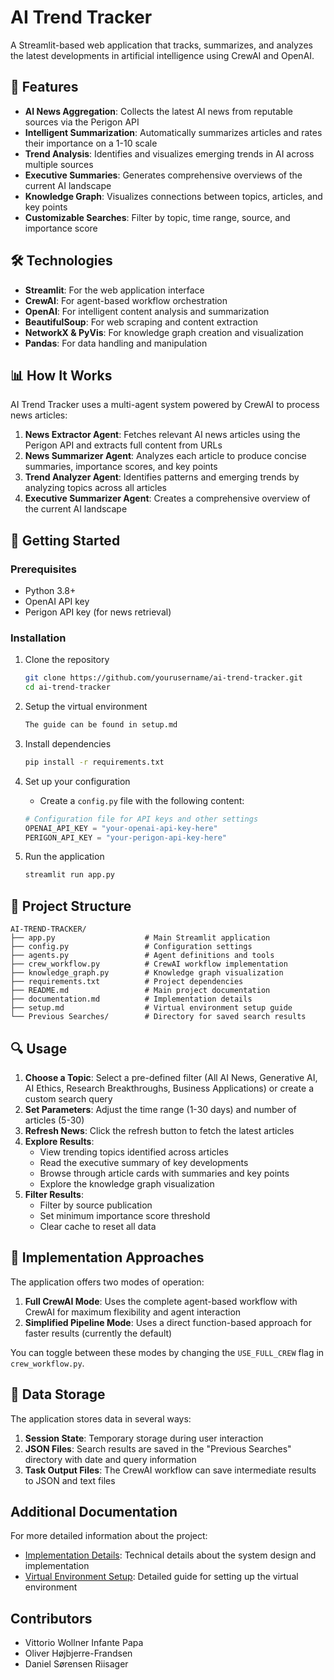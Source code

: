 # AI Trend Tracker

A Streamlit-based web application that tracks, summarizes, and analyzes the latest developments in artificial intelligence using CrewAI and OpenAI.

## 🧠 Features

- **AI News Aggregation**: Collects the latest AI news from reputable sources via the Perigon API
- **Intelligent Summarization**: Automatically summarizes articles and rates their importance on a 1-10 scale
- **Trend Analysis**: Identifies and visualizes emerging trends in AI across multiple sources
- **Executive Summaries**: Generates comprehensive overviews of the current AI landscape
- **Knowledge Graph**: Visualizes connections between topics, articles, and key points
- **Customizable Searches**: Filter by topic, time range, source, and importance score

## 🛠️ Technologies

- **Streamlit**: For the web application interface
- **CrewAI**: For agent-based workflow orchestration
- **OpenAI**: For intelligent content analysis and summarization
- **BeautifulSoup**: For web scraping and content extraction
- **NetworkX & PyVis**: For knowledge graph creation and visualization
- **Pandas**: For data handling and manipulation

## 📊 How It Works

AI Trend Tracker uses a multi-agent system powered by CrewAI to process news articles:

1. **News Extractor Agent**: Fetches relevant AI news articles using the Perigon API and extracts full content from URLs
2. **News Summarizer Agent**: Analyzes each article to produce concise summaries, importance scores, and key points
3. **Trend Analyzer Agent**: Identifies patterns and emerging trends by analyzing topics across all articles
4. **Executive Summarizer Agent**: Creates a comprehensive overview of the current AI landscape

## 🚀 Getting Started

### Prerequisites

- Python 3.8+
- OpenAI API key
- Perigon API key (for news retrieval)

### Installation

1. Clone the repository
   ```bash
   git clone https://github.com/yourusername/ai-trend-tracker.git
   cd ai-trend-tracker
   ```

2. Setup the virtual environment
   ```bash
   The guide can be found in setup.md
   ```

3. Install dependencies
   ```bash
   pip install -r requirements.txt
   ```

4. Set up your configuration
   - Create a `config.py` file with the following content:
   ```python
   # Configuration file for API keys and other settings
   OPENAI_API_KEY = "your-openai-api-key-here"
   PERIGON_API_KEY = "your-perigon-api-key-here"
   ```

5. Run the application
   ```bash
   streamlit run app.py
   ```

## 🧩 Project Structure

```
AI-TREND-TRACKER/
├── app.py                    # Main Streamlit application
├── config.py                 # Configuration settings
├── agents.py                 # Agent definitions and tools
├── crew_workflow.py          # CrewAI workflow implementation
├── knowledge_graph.py        # Knowledge graph visualization
├── requirements.txt          # Project dependencies
├── README.md                 # Main project documentation
├── documentation.md          # Implementation details
├── setup.md                  # Virtual environment setup guide
└── Previous Searches/        # Directory for saved search results
```

## 🔍 Usage

1. **Choose a Topic**: Select a pre-defined filter (All AI News, Generative AI, AI Ethics, Research Breakthroughs, Business Applications) or create a custom search query
2. **Set Parameters**: Adjust the time range (1-30 days) and number of articles (5-30)
3. **Refresh News**: Click the refresh button to fetch the latest articles
4. **Explore Results**: 
   - View trending topics identified across articles
   - Read the executive summary of key developments
   - Browse through article cards with summaries and key points
   - Explore the knowledge graph visualization
5. **Filter Results**:
   - Filter by source publication
   - Set minimum importance score threshold
   - Clear cache to reset all data

## 🔄 Implementation Approaches

The application offers two modes of operation:

1. **Full CrewAI Mode**: Uses the complete agent-based workflow with CrewAI for maximum flexibility and agent interaction
2. **Simplified Pipeline Mode**: Uses a direct function-based approach for faster results (currently the default)

You can toggle between these modes by changing the `USE_FULL_CREW` flag in `crew_workflow.py`.

## 💾 Data Storage

The application stores data in several ways:

1. **Session State**: Temporary storage during user interaction
2. **JSON Files**: Search results are saved in the "Previous Searches" directory with date and query information
3. **Task Output Files**: The CrewAI workflow can save intermediate results to JSON and text files

## Additional Documentation

For more detailed information about the project:
- [Implementation Details](documentation.md): Technical details about the system design and implementation
- [Virtual Environment Setup](setup.md): Detailed guide for setting up the virtual environment

## Contributors

- Vittorio Wollner Infante Papa
- Oliver Højbjerre-Frandsen
- Daniel Sørensen Riisager
